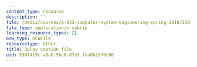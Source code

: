 ```yaml
---
content_type: resource
description: ''
file: /media/courses/6-033-computer-system-engineering-spring-2018/530f419ca8ab5bc687e5faa8b1576c08_r2_-2KW76ec.vtt
file_type: application/x-subrip
learning_resource_types: []
ocw_type: OCWFile
resourcetype: Other
title: 3play caption file
uid: 530f419c-a8ab-5bc6-87e5-faa8b1576c08
---
```

